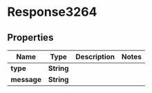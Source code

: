 
# Response3264

## Properties
Name | Type | Description | Notes
------------ | ------------- | ------------- | -------------
**type** | **String** |  | 
**message** | **String** |  | 




